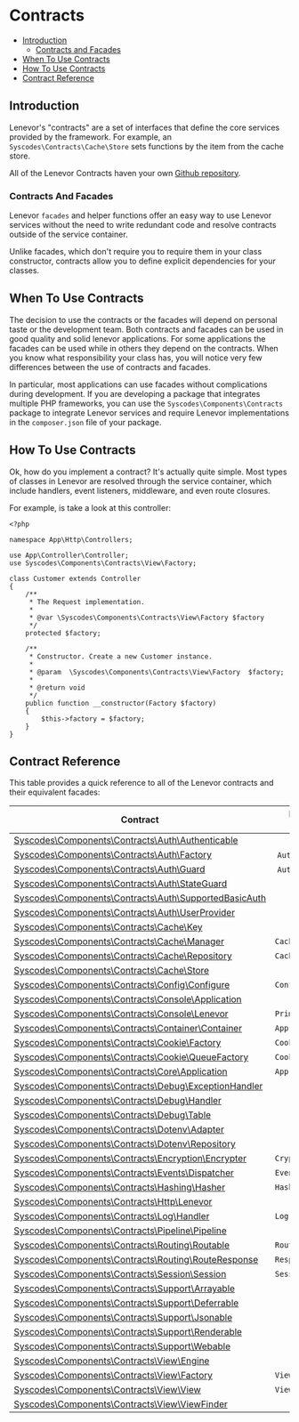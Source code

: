 # Contracts

- [Introduction](#introduction)
    - [Contracts and Facades](#contracts-and-facades)
- [When To Use Contracts](#when-to-use-contracts)
- [How To Use Contracts](#how-to-use-contracts)
- [Contract Reference](#contract-reference)


<a name="introduction"></a>
## Introduction  

Lenevor's "contracts" are a set of interfaces that define the core services provided by the framework. For example, an `Syscodes\Contracts\Cache\Store` sets functions by the item from the cache store.

All of the Lenevor Contracts haven your own [Github repository](https://github.com/syscodes/contracts).

<a name="contracts-and-facades"></a>
### Contracts And Facades

Lenevor `facades` and helper functions offer an easy way to use Lenevor services without the need to write redundant code and resolve contracts outside of the service container.

Unlike facades, which don't require you to require them in your class constructor, contracts allow you to define explicit dependencies for your classes. 

<a name="when-to-use-contracts"></a>
## When To Use Contracts

The decision to use the contracts or the facades will depend on personal taste or the development team. Both contracts and facades can be used in good quality and solid lenevor applications. For some applications the facades can be used while in others they depend on the contracts. When you know what responsibility your class has, you will notice very few differences between the use of contracts and facades.

In particular, most applications can use facades without complications during development. If you are developing a package that integrates multiple PHP frameworks, you can use the `Syscodes\Components\Contracts` package to integrate Lenevor services and require Lenevor implementations in the `composer.json` file of your package.

<a name="how-to-use-contracts"></a>
## How To Use Contracts

Ok, how do you implement a contract? It's actually quite simple. Most types of classes in Lenevor are resolved through the service container, which include handlers, event listeners, middleware, and even route closures.

For example,  is take a look at this controller: 

    <?php

    namespace App\Http\Controllers;

    use App\Controller\Controller;
    use Syscodes\Components\Contracts\View\Factory;

    class Customer extends Controller
    {
        /**
         * The Request implementation.
         *
         * @var \Syscodes\Components\Contracts\View\Factory $factory
         */
        protected $factory;

        /**
         * Constructor. Create a new Customer instance.
         *
         * @param  \Syscodes\Components\Contracts\View\Factory  $factory;
         *
         * @return void
         */
        publicn function __constructor(Factory $factory)
        {
            $this->factory = $factory;
        }
    }

<a name="contract-reference"></a>
## Contract Reference

This table provides a quick reference to all of the Lenevor contracts and their equivalent facades:

| Contract                                                                                                                                     | References Facade            |
|----------------------------------------------------------------------------------------------------------------------------------------------|------------------------------|
| [Syscodes\Components\Contracts\Auth\Authenticable](https://github.com/syscodes/contracts/blob/{{version}}/Auth/Authenticable.php)            | &nbsp;                       |
| [Syscodes\Components\Contracts\Auth\Factory](https://github.com/syscodes/contracts/blob/{{version}}/Auth/Factory.php)                        | `Auth`                       |
| [Syscodes\Components\Contracts\Auth\Guard](https://github.com/syscodes/contracts/blob/{{version}}/Auth/Guard.php)                            | `Auth::guard()`              |
| [Syscodes\Components\Contracts\Auth\StateGuard](https://github.com/syscodes/contracts/blob/{{version}}/Auth/StateGuard.php)                  | &nbsp;                       |
| [Syscodes\Components\Contracts\Auth\SupportedBasicAuth](https://github.com/syscodes/contracts/blob/{{version}}/Auth/SupportedBasicAuth.php)  | &nbsp;                       |
| [Syscodes\Components\Contracts\Auth\UserProvider](https://github.com/syscodes/contracts/blob/{{version}}/Auth/UserProvider.php)              | &nbsp;                       |
| [Syscodes\Components\Contracts\Cache\Key](https://github.com/syscodes/contracts/blob/{{version}}/Cache/Key.php)                              | &nbsp;                       |
| [Syscodes\Components\Contracts\Cache\Manager](https://github.com/syscodes/contracts/blob/{{version}}/Cache/Manager.php)                      | `Cache`                      |
| [Syscodes\Components\Contracts\Cache\Repository](https://github.com/syscodes/contracts/blob/{{version}}/Cache/Repository.php)                | `Cache::driver()`            |
| [Syscodes\Components\Contracts\Cache\Store](https://github.com/syscodes/contracts/blob/{{version}}/Cache/Store.php)                          | &nbsp;                       |
| [Syscodes\Components\Contracts\Config\Configure](https://github.com/syscodes/contracts/blob/{{version}}/Config/Configure.php)                | `Config`                     |
| [Syscodes\Components\Contracts\Console\Application](https://github.com/syscodes/contracts/blob/{{version}}/Console/Application.php)          | &nbsp;                       |
| [Syscodes\Components\Contracts\Console\Lenevor](https://github.com/syscodes/contracts/blob/{{version}}/Console/Lenevor.php)                  | `Prime`                      |
| [Syscodes\Components\Contracts\Container\Container](https://github.com/syscodes/contracts/blob/{{version}}/Container/Container.php)          | `App`                        |
| [Syscodes\Components\Contracts\Cookie\Factory](https://github.com/syscodes/contracts/blob/{{version}}/Cookie/Factory.php)                    | `Cookie`                     |
| [Syscodes\Components\Contracts\Cookie\QueueFactory](https://github.com/syscodes/contracts/blob/{{version}}/Cookie/QueueFactory.php)          | `Cookie::queue()`            |
| [Syscodes\Components\Contracts\Core\Application](https://github.com/syscodes/contracts/blob/{{version}}/Core/Application.php)                | `App`                        |
| [Syscodes\Components\Contracts\Debug\ExceptionHandler](https://github.com/syscodes/contracts/blob/{{version}}/Debug/ExceptionHandler.php)    | &nbsp;                       |
| [Syscodes\Components\Contracts\Debug\Handler](https://github.com/syscodes/contracts/blob/{{version}}/Debug/Handler.php)                      | &nbsp;                       |
| [Syscodes\Components\Contracts\Debug\Table](https://github.com/syscodes/contracts/blob/{{version}}/Debug/Table.php)                          | &nbsp;                       |
| [Syscodes\Components\Contracts\Dotenv\Adapter](https://github.com/syscodes/contracts/blob/{{version}}/Dotenv/Adapter.php)                    | &nbsp;                       |
| [Syscodes\Components\Contracts\Dotenv\Repository](https://github.com/syscodes/contracts/blob/{{version}}/Dotenv/Repository.php)              | &nbsp;                       |
| [Syscodes\Components\Contracts\Encryption\Encrypter](https://github.com/Syscodes/contracts/blob/{{version}}/Encryption/Encrypter.php)        | `Crypt`                      |
| [Syscodes\Components\Contracts\Events\Dispatcher](https://github.com/syscodes/contracts/blob/{{version}}/Events/Dispatcher.php)              | `Event`                      |
| [Syscodes\Components\Contracts\Hashing\Hasher](https://github.com/syscodes/contracts/blob/{{version}}/Hashing/Hasher.php)                    | `Hash`                       |
| [Syscodes\Components\Contracts\Http\Lenevor](https://github.com/syscodes/contracts/blob/{{version}}/Http/Lenevor.php)                        | &nbsp;                       |
| [Syscodes\Components\Contracts\Log\Handler](https://github.com/syscodes/contracts/blob/{{version}}/Log/Handler.php)                          | `Log`                        |
| [Syscodes\Components\Contracts\Pipeline\Pipeline](https://github.com/syscodes/contracts/blob/{{version}}/Pipeline/Pipeline.php)              | &nbsp;                       |
| [Syscodes\Components\Contracts\Routing\Routable](https://github.com/syscodes/contracts/blob/{{version}}/Routing/Routable.php)                | `Route`                      |
| [Syscodes\Components\Contracts\Routing\RouteResponse](https://github.com/syscodes/contracts/blob/{{version}}/Routing/RouteResponse.php)      | `Response`                   |
| [Syscodes\Components\Contracts\Session\Session](https://github.com/syscodes/contracts/blob/{{version}}/Session/Session.php)                  | `Session::driver()`          |
| [Syscodes\Components\Contracts\Support\Arrayable](https://github.com/Syscodes/contracts/blob/{{version}}/Support/Arrayable.php)              | &nbsp;                       |
| [Syscodes\Components\Contracts\Support\Deferrable](https://github.com/Syscodes/contracts/blob/{{version}}/Support/Deferrable.php)            | &nbsp;                       |
| [Syscodes\Components\Contracts\Support\Jsonable](https://github.com/Syscodes/contracts/blob/{{version}}/Support/Jsonable.php)                | &nbsp;                       |
| [Syscodes\Components\Contracts\Support\Renderable](https://github.com/Syscodes/contracts/blob/{{version}}/Support/Renderable.php)            | &nbsp;                       |
| [Syscodes\Components\Contracts\Support\Webable](https://github.com/Syscodes/contracts/blob/{{version}}/Support/Webable.php)                  | &nbsp;                       |
| [Syscodes\Components\Contracts\View\Engine](https://github.com/syscodes/contracts/blob/{{version}}/View/Engine.php)                          | &nbsp;                       |
| [Syscodes\Components\Contracts\View\Factory](https://github.com/syscodes/contracts/blob/{{version}}/View/Factory.php)                        | `View`                       |
| [Syscodes\Components\Contracts\View\View](https://github.com/syscodes/contracts/blob/{{version}}/View/View.php)                              | `View::make()`               |
| [Syscodes\Components\Contracts\View\ViewFinder](https://github.com/syscodes/contracts/blob/{{version}}/View/ViewFinder.php)                  | &nbsp;                       |